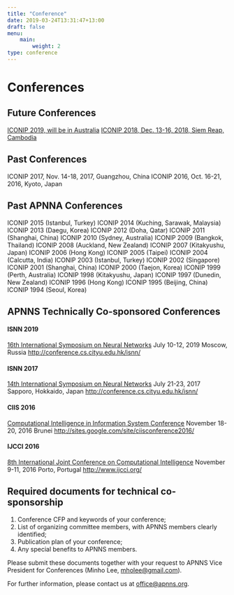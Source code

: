 ```yaml
---
title: "Conference"
date: 2019-03-24T13:31:47+13:00
draft: false
menu:
    main:
        weight: 2
type: conference
---
```


# Conferences

## Future Conferences

<!-- [ICONIP 2020, TBD](https://www.australia.com/) -->
[ICONIP 2019, will be in Australia](http://ajiips.com.au/iconip2019/)
[ICONIP 2018, Dec. 13-16, 2018, Siem Reap, Cambodia](https://conference.cs.cityu.edu.hk/iconip/)

## Past Conferences

ICONIP 2017, Nov. 14-18, 2017, Guangzhou, China
ICONIP 2016, Oct. 16-21, 2016, Kyoto, Japan

## Past APNNA Conferences

ICONIP 2015 (Istanbul, Turkey)
ICONIP 2014 (Kuching, Sarawak, Malaysia)
ICONIP 2013 (Daegu, Korea)
ICONIP 2012 (Doha, Qatar)
ICONIP 2011 (Shanghai, China)
ICONIP 2010 (Sydney, Australia)
ICONIP 2009 (Bangkok, Thailand)
ICONIP 2008 (Auckland, New Zealand)
ICONIP 2007 (Kitakyushu, Japan)
ICONIP 2006 (Hong Kong)
ICONIP 2005 (Taipei)
ICONIP 2004 (Calcutta, India)
ICONIP 2003 (Istanbul, Turkey)
ICONIP 2002 (Singapore)
ICONIP 2001 (Shanghai, China)
ICONIP 2000 (Taejon, Korea)
ICONIP 1999 (Perth, Australia)
ICONIP 1998 (Kitakyushu, Japan)
ICONIP 1997 (Dunedin, New Zealand)
ICONIP 1996 (Hong Kong)
ICONIP 1995 (Beijing, China)
ICONIP 1994 (Seoul, Korea)

## APNNS Technically Co-sponsored Conferences

#### ISNN 2019

[16th International Symposium on Neural Networks](http://conference.cs.cityu.edu.hk/isnn/)
July 10-12, 2019
Moscow, Russia
http://conference.cs.cityu.edu.hk/isnn/

#### ISNN 2017

[14th International Symposium on Neural Networks](http://conference.cs.cityu.edu.hk/isnn/)
July 21-23, 2017
Sapporo, Hokkaido, Japan
http://conference.cs.cityu.edu.hk/isnn/

#### CIIS 2016

[Computational Intelligence in Information System Conference](http://sites.google.com/site/ciisconference2016/)
November 18-20, 2016
Brunei
http://sites.google.com/site/ciisconference2016/

#### IJCCI 2016

[8th International Joint Conference on Computational Intelligence](http://www.ijcci.org/)
November 9-11, 2016
Porto, Portugal
http://www.ijcci.org/

## Required documents for technical co-sponsorship

1. Conference CFP and keywords of your conference;
2. List of organizing committee members, with APNNS members clearly identified;
3. Publication plan of your conference;
4. Any special benefits to APNNS members.

Please submit these documents together with your request to APNNS Vice President for Conferences (Minho Lee, [mholee@gmail.com](mailto:mholee@gmail.com)).

For further information, please contact us at [office@apnns.org](mailto:office@apnns.org).